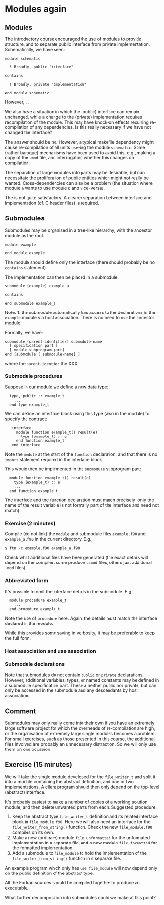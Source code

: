 # Modules again

## Modules

The introductory course encouraged the use of modules to provide structure,
and to separate public interface from private implementation.
Schematically, we have seen:
```
module schematic

  ! Broadly, public "interface"

contains

  ! Broadly, private "implementation"

end module schematic
```
However, ...

We also have a situation in which the (public) interface can remain unchanged,
while a change to the (private) implementation requires recompilation of the
module. This may have knock-on effects requiring re-compilation of any
dependencies. Is this really necessary if we have not changed the interface?

The answer should be no. However, a typical makefile dependency might
cause re-compilation of all units `use`-ing the module `schematic`.
Some (rather baroque) mechanisms have been used to avoid this, e.g.,
making a copy of the `.mod` file, and interrogating whether this changes
on compilation.

The separation of large modules into parts may be desirable, but can
necessitate the proliferation of public entities which might not
really be wanted. Cross-dependencies can also be a problem (the
situation where module `a` wants to use module `b` and vice-versa).

The is not quite satisfactory. A clearer separation between interface
and implementation (cf. C header files) is required.

## Submodules

Submodules may be organised in a tree-like hierarchy, with the ancestor
module as the root.

```
module example

end module example
```
The module should define only the interface (there should probably be
no `contains` statement).

The implementation can then be placed in a submodule:
```
submodule (example) example_a

contains

end submodule example_a
```
Note: 1. the submodule automatically has access to the declarations in
the `example` module via host association. There is no need to `use`
the ancestor module.

Formally, we have:
```
submodule (parent-identifier) submodule-name
  [ specification part ]
  [ module-subprogram-part]
end [submodule [ submodule-name] ]
```
where the `parent-identier` the XXX

### Submodule procedures

Suppose in our module we define a new data type:
```
  type, public :: example_t
    ...
  end type example_t
```
We can define an interface block using this type (also in the module)
to specify the contract:
```
   interface
     module function example_t() result(e)
       type (example_t) :: e
     end function example_t
   end interface
```
Note the `module` at the start of the `function` declaration, and that
there is no `import` statement required in the interface block.

This would then be implemented in the `submodule` subprogram part:
```
  module function example_t() result(e)
    type (example_t) :: e
    ...
  end function example_t
```
The interface and the function declaration must match precisely (only
the name of the result variable is not formally part of the interface
and need not match).

### Exercise (2 minutes)

Compile (do not link) the `module` and submodule files `example.f90` and
`example_a.f90` in the current directory. E.g.,
```
$ ftn -c example.f90 example_a.f90
```
Check what additional files have been generated (the exact details
will depend on the compiler: some produce `.smod` files, others
just additional `.mod` files).


### Abbreviated form

It's possible to omit the interface details in the submodule. E.g.,
```
  module procedure example_t
    ...
  end procedure example_t
```
Note the use of `procedure` here. Again, the details must match the
interface declared in the module.

While this provides some saving in verbosity, it may be preferable to
keep the full form.


### Host association and use association


### Submodule declarations

Note that submodules do not contain `public` or `private` declarations.
However, additional variables, types, or named constants may be defined
in a submodule specification part. These a neither public nor private,
but can only be accessed in the submodule and any descendants by host
association.

## Comment

Submodules may only really come into their own if you have an extremely
large software project for which the overheads of re-compilation are
high, or the organisation of extremely large single modules becomes a
problem. For small exercises, such as those presented in this course, the
additional files involved are probably an unnecessary distraction. So
we will only use them on one occasion.

## Exercise (15 minutes)

We will take the single module developed for the `file_writer_t` and split
it into a module containing the abstract definition, and one or two
implementations. A client program should then only depend on the top-level
(abstract) interface.

It's probably easiest to make a number of copies of a working solution
module, and then delete unwanted parts from each. Suggested procedure:

1. Keep the abstract type `file_writer_t` definition and its related
   interface block in `file_module.f90`. Here we will also need an
   interface for the `file_writer_from_string()` function. Check the
   new `file_module.f90` compiles on its own.
3. Make a new (ordinary) module `file_unformatted` for the unformated
   implementation in a separate file,
   and a new module `file_formatted` for the formatted implementation.
5. Add a submodule to `file_module` to hold the implementation of the
   `file_writer_from_string()` function in s separate file.

An example program which only has `use file_module` will now depend only
on the public definition of the abstract type.

All the Fortran sources should be compiled together to produce an
executable.

What further decomposition into submodules could we make at this point?


